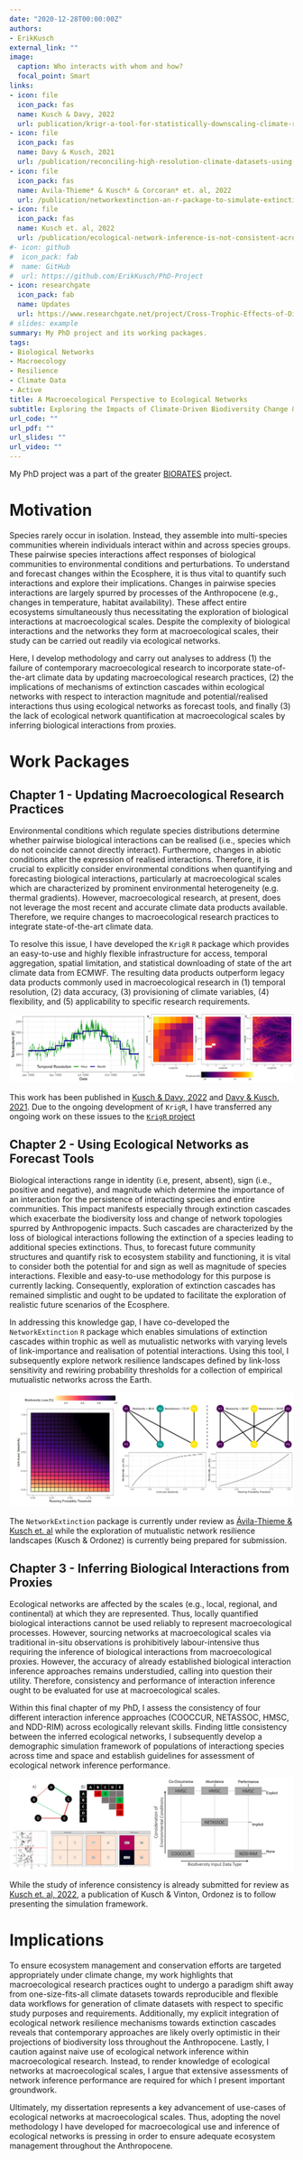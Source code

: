 ```yaml
---
date: "2020-12-28T00:00:00Z"
authors:
- ErikKusch
external_link: ""
image:
  caption: Who interacts with whom and how?
  focal_point: Smart
links:
- icon: file
  icon_pack: fas
  name: Kusch & Davy, 2022
  url: publication/krigr-a-tool-for-statistically-downscaling-climate-reanalysis-data-for-ecological-applications/
- icon: file
  icon_pack: fas
  name: Davy & Kusch, 2021
  url: /publication/reconciling-high-resolution-climate-datasets-using-krigr/
- icon: file
  icon_pack: fas
  name: Ávila-Thieme* & Kusch* & Corcoran* et. al, 2022
  url: /publication/networkextinction-an-r-package-to-simulate-extinctions-propagation-and-rewiring-potential-in-ecological-networks/
- icon: file
  icon_pack: fas
  name: Kusch et. al, 2022
  url: /publication/ecological-network-inference-is-not-consistent-across-sales-or-approaches/
#- icon: github
#  icon_pack: fab
#  name: GitHub
#  url: https://github.com/ErikKusch/PhD-Project
- icon: researchgate
  icon_pack: fab
  name: Updates
  url: https://www.researchgate.net/project/Cross-Trophic-Effects-of-Differential-Extinctions
# slides: example
summary: My PhD project and its working packages.
tags:
- Biological Networks
- Macroecology
- Resilience
- Climate Data
- Active
title: A Macroecological Perspective to Ecological Networks
subtitle: Exploring the Impacts of Climate-Driven Biodiversity Change & Contrasting and Benchmarking Network Inference Approaches
url_code: ""
url_pdf: ""
url_slides: ""
url_video: ""
---
```


My PhD project was a part of the greater [BIORATES](/project/biorates/) project.

# Motivation

Species rarely occur in isolation. Instead, they assemble into multi-species communities wherein individuals interact within and across species groups. These pairwise species interactions affect responses of biological communities to environmental conditions and perturbations. To understand and forecast changes within the Ecosphere, it is thus vital to quantify such interactions and explore their implications. Changes in pairwise species interactions are largely spurred by processes of the Anthropocene (e.g., changes in temperature, habitat availability). These affect entire ecosystems simultaneously thus necessitating the exploration of biological interactions at macroecological scales. Despite the complexity of biological interactions and the networks they form at macroecological scales, their study can be carried out readily via ecological networks.

Here, I develop methodology and carry out analyses to address (1) the failure of contemporary macroecological research to incorporate state-of-the-art climate data by updating macroecological research practices, (2) the implications of mechanisms of extinction cascades within ecological networks with respect to interaction magnitude and potential/realised interactions thus using ecological networks as forecast tools, and finally (3) the lack of ecological network quantification at macroecological scales by inferring biological interactions from proxies.

# Work Packages

## Chapter 1 - Updating Macroecological Research Practices
Environmental conditions which regulate species distributions determine whether pairwise biological interactions can be realised (i.e., species which do not coincide cannot directly interact). Furthermore, changes in abiotic conditions alter the expression of realised interactions. Therefore, it is crucial to explicitly consider environmental conditions when quantifying and forecasting biological interactions, particularly at macroecological scales which are characterized by prominent environmental heterogeneity (e.g. thermal gradients). However, macroecological research, at present, does not leverage the most recent and accurate climate data products available. Therefore, we require changes to macroecological research practices to integrate state-of-the-art climate data.

To resolve this issue, I have developed the `KrigR` `R` package which provides an easy-to-use and highly flexible infrastructure for access, temporal aggregation, spatial limitation, and statistical downloading of state of the art climate data from ECMWF. The resulting data products outperform legacy data products commonly used in macroecological research in (1) temporal resolution, (2) data accuracy, (3) provisioning of climate variables, (4) flexibility, and (5) applicability to specific research requirements.

![CH1 - Macroecological Climate Data Practices](1.png)

This work has been published in [Kusch & Davy, 2022](/publication/krigr-a-tool-for-statistically-downscaling-climate-reanalysis-data-for-ecological-applications/) and [Davy & Kusch, 2021](/publication/reconciling-high-resolution-climate-datasets-using-krigr/). Due to the ongoing development of `KrigR`, I have transferred any ongoing work on these issues to the [`KrigR` project](/project/krigr/)

## Chapter 2 - Using Ecological Networks as Forecast Tools
Biological interactions range in identity (i.e, present, absent), sign (i.e., positive and negative), and magnitude which determine the importance of an interaction for the persistence of interacting species and entire communities. This impact manifests especially through extinction cascades which exacerbate the biodiversity loss and change of network topologies spurred by Anthropogenic impacts. Such cascades are characterized by the loss of biological interactions following the extinction of a species leading to additional species extinctions. Thus, to forecast future community structures and quantify risk to ecosystem stability and functioning, it is vital to consider both the potential for and sign as well as magnitude of species interactions. Flexible and easy-to-use methodology for this purpose is currently lacking. Consequently, exploration of extinction cascades has remained simplistic and ought to be updated to facilitate the exploration of realistic future scenarios of the Ecosphere.

In addressing this knowledge gap, I have co-developed the `NetworkExtinction` `R` package which enables simulations of extinction cascades within trophic as well as mutualistic networks with varying levels of link-importance and realisation of potential interactions. Using this tool, I subsequently explore network resilience landscapes defined by link-loss sensitivity and rewiring probability thresholds for a collection of empirical mutualistic networks across the Earth.

![CH2 - Ecological Networks as Forecasting Tools](2.png)

The `NetworkExtinction` package is currently under review as [Ávila-Thieme & Kusch et. al](/publication/networkextinction-an-r-package-to-simulate-extinctions-propagation-and-rewiring-potential-in-ecological-networks/) while the exploration of mutualistic network resilience landscapes (Kusch & Ordonez) is currently being prepared for submission.

## Chapter 3 - Inferring Biological Interactions from Proxies
Ecological networks are affected by the scales (e.g., local, regional, and continental) at which they are represented. Thus, locally quantified biological interactions cannot be used reliably to represent macroecological processes. However, sourcing networks at macroecological scales via traditional in-situ observations is prohibitively labour-intensive thus requiring the inference of biological interactions from macroecological proxies. However, the accuracy of already established biological interaction inference approaches remains understudied, calling into question their utility. Therefore, consistency and performance of interaction inference ought to be evaluated for use at macroecological scales.

Within this final chapter of my PhD, I assess the consistency of four different interaction inference approaches (COOCCUR, NETASSOC, HMSC, and NDD-RIM) across ecologically relevant skills. Finding little consistency between the inferred ecological networks, I subsequently develop a demographic simulation framework of populations of interactiong species across time and space and establish guidelines for assessment of ecological network inference performance.

![CH3 - Ecological Network Inference](3.png)

While the study of inference consistency is already submitted for review as [Kusch et. al, 2022](/publication/ecological-network-inference-is-not-consistent-across-sales-or-approaches/), a publication of Kusch & Vinton, Ordonez is to follow presenting the simulation framework.

# Implications

To ensure ecosystem management and conservation efforts are targeted appropriately under climate change, my work highlights that macroecological research practices ought to undergo a paradigm shift away from one-size-fits-all climate datasets towards reproducible and flexible data workflows for generation of climate datasets with respect to specific study purposes and requirements. Additionally, my explicit integration of ecological network resilience mechanisms towards extinction cascades reveals that contemporary approaches are likely overly optimistic in their projections of biodiversity loss throughout the Anthropocene. Lastly, I caution against naive use of ecological network inference within macroecological research. Instead, to render knowledge of ecological networks at macroecological scales, I argue that extensive assessments of network inference performance are required for which I present important groundwork.

Ultimately, my dissertation represents a key advancement of use-cases of ecological networks at macroecological scales. Thus, adopting the novel methodology I have developed for macroecological use and inference of ecological networks is pressing in order to ensure adequate ecosystem management throughout the Anthropocene. 